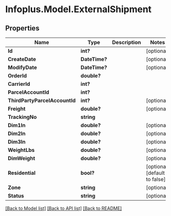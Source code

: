 # Infoplus.Model.ExternalShipment
## Properties

Name | Type | Description | Notes
------------ | ------------- | ------------- | -------------
**Id** | **int?** |  | [optional] 
**CreateDate** | **DateTime?** |  | [optional] 
**ModifyDate** | **DateTime?** |  | [optional] 
**OrderId** | **double?** |  | 
**CarrierId** | **int?** |  | 
**ParcelAccountId** | **int?** |  | 
**ThirdPartyParcelAccountId** | **int?** |  | [optional] 
**Freight** | **double?** |  | [optional] 
**TrackingNo** | **string** |  | 
**Dim1In** | **double?** |  | [optional] 
**Dim2In** | **double?** |  | [optional] 
**Dim3In** | **double?** |  | [optional] 
**WeightLbs** | **double?** |  | [optional] 
**DimWeight** | **double?** |  | [optional] 
**Residential** | **bool?** |  | [optional] [default to false]
**Zone** | **string** |  | [optional] 
**Status** | **string** |  | [optional] 

[[Back to Model list]](../README.md#documentation-for-models) [[Back to API list]](../README.md#documentation-for-api-endpoints) [[Back to README]](../README.md)

